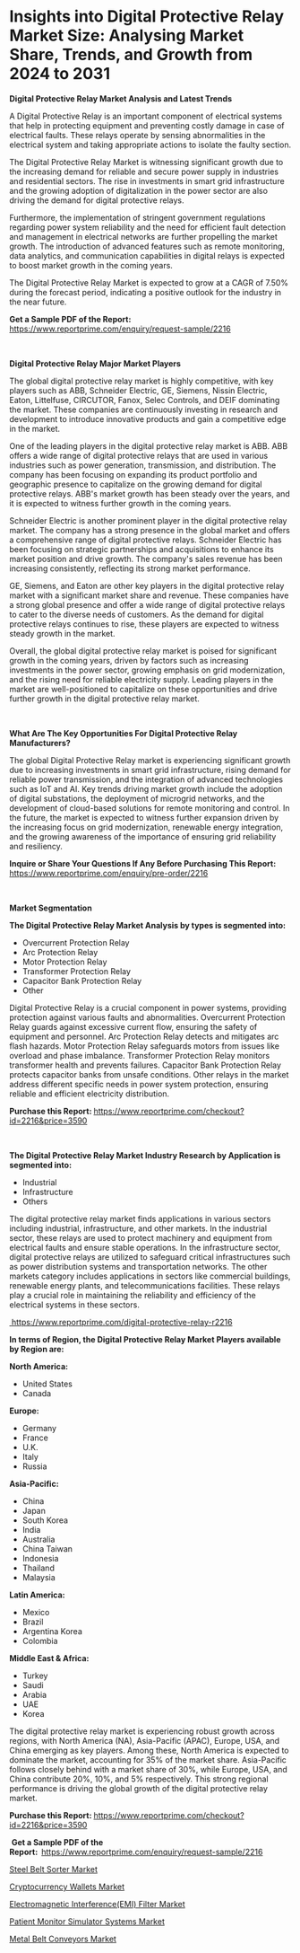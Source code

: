 <p><h1>Insights into Digital Protective Relay Market Size: Analysing Market Share, Trends, and Growth from 2024 to 2031</h1></p><p><strong>Digital Protective Relay Market Analysis and Latest Trends</strong></p>
<p><p>A Digital Protective Relay is an important component of electrical systems that help in protecting equipment and preventing costly damage in case of electrical faults. These relays operate by sensing abnormalities in the electrical system and taking appropriate actions to isolate the faulty section.</p><p>The Digital Protective Relay Market is witnessing significant growth due to the increasing demand for reliable and secure power supply in industries and residential sectors. The rise in investments in smart grid infrastructure and the growing adoption of digitalization in the power sector are also driving the demand for digital protective relays.</p><p>Furthermore, the implementation of stringent government regulations regarding power system reliability and the need for efficient fault detection and management in electrical networks are further propelling the market growth. The introduction of advanced features such as remote monitoring, data analytics, and communication capabilities in digital relays is expected to boost market growth in the coming years.</p><p>The Digital Protective Relay Market is expected to grow at a CAGR of 7.50% during the forecast period, indicating a positive outlook for the industry in the near future.</p></p>
<p><strong>Get a Sample PDF of the Report:&nbsp;</strong> <a href="https://www.reportprime.com/enquiry/request-sample/2216">https://www.reportprime.com/enquiry/request-sample/2216</a></p>
<p>&nbsp;</p>
<p><strong>Digital Protective Relay Major Market Players</strong></p>
<p><p>The global digital protective relay market is highly competitive, with key players such as ABB, Schneider Electric, GE, Siemens, Nissin Electric, Eaton, Littelfuse, CIRCUTOR, Fanox, Selec Controls, and DEIF dominating the market. These companies are continuously investing in research and development to introduce innovative products and gain a competitive edge in the market.</p><p>One of the leading players in the digital protective relay market is ABB. ABB offers a wide range of digital protective relays that are used in various industries such as power generation, transmission, and distribution. The company has been focusing on expanding its product portfolio and geographic presence to capitalize on the growing demand for digital protective relays. ABB's market growth has been steady over the years, and it is expected to witness further growth in the coming years.</p><p>Schneider Electric is another prominent player in the digital protective relay market. The company has a strong presence in the global market and offers a comprehensive range of digital protective relays. Schneider Electric has been focusing on strategic partnerships and acquisitions to enhance its market position and drive growth. The company's sales revenue has been increasing consistently, reflecting its strong market performance.</p><p>GE, Siemens, and Eaton are other key players in the digital protective relay market with a significant market share and revenue. These companies have a strong global presence and offer a wide range of digital protective relays to cater to the diverse needs of customers. As the demand for digital protective relays continues to rise, these players are expected to witness steady growth in the market.</p><p>Overall, the global digital protective relay market is poised for significant growth in the coming years, driven by factors such as increasing investments in the power sector, growing emphasis on grid modernization, and the rising need for reliable electricity supply. Leading players in the market are well-positioned to capitalize on these opportunities and drive further growth in the digital protective relay market.</p></p>
<p>&nbsp;</p>
<p><strong>What Are The Key Opportunities For Digital Protective Relay Manufacturers?</strong></p>
<p><p>The global Digital Protective Relay market is experiencing significant growth due to increasing investments in smart grid infrastructure, rising demand for reliable power transmission, and the integration of advanced technologies such as IoT and AI. Key trends driving market growth include the adoption of digital substations, the deployment of microgrid networks, and the development of cloud-based solutions for remote monitoring and control. In the future, the market is expected to witness further expansion driven by the increasing focus on grid modernization, renewable energy integration, and the growing awareness of the importance of ensuring grid reliability and resiliency.</p></p>
<p><strong>Inquire or Share Your Questions If Any Before Purchasing This Report:</strong> <a href="https://www.reportprime.com/enquiry/pre-order/2216">https://www.reportprime.com/enquiry/pre-order/2216</a></p>
<p>&nbsp;</p>
<p><strong>Market Segmentation</strong></p>
<p><strong>The Digital Protective Relay Market Analysis by types is segmented into:</strong></p>
<p><ul><li>Overcurrent Protection Relay</li><li>Arc Protection Relay</li><li>Motor Protection Relay</li><li>Transformer Protection Relay</li><li>Capacitor Bank Protection Relay</li><li>Other</li></ul></p>
<p><p>Digital Protective Relay is a crucial component in power systems, providing protection against various faults and abnormalities. Overcurrent Protection Relay guards against excessive current flow, ensuring the safety of equipment and personnel. Arc Protection Relay detects and mitigates arc flash hazards. Motor Protection Relay safeguards motors from issues like overload and phase imbalance. Transformer Protection Relay monitors transformer health and prevents failures. Capacitor Bank Protection Relay protects capacitor banks from unsafe conditions. Other relays in the market address different specific needs in power system protection, ensuring reliable and efficient electricity distribution.</p></p>
<p><strong>Purchase this Report:&nbsp;</strong><a href="https://www.reportprime.com/checkout?id=2216&price=3590">https://www.reportprime.com/checkout?id=2216&price=3590</a></p>
<p>&nbsp;</p>
<p><strong>The Digital Protective Relay Market Industry Research by Application is segmented into:</strong></p>
<p><ul><li>Industrial</li><li>Infrastructure</li><li>Others</li></ul></p>
<p><p>The digital protective relay market finds applications in various sectors including industrial, infrastructure, and other markets. In the industrial sector, these relays are used to protect machinery and equipment from electrical faults and ensure stable operations. In the infrastructure sector, digital protective relays are utilized to safeguard critical infrastructures such as power distribution systems and transportation networks. The other markets category includes applications in sectors like commercial buildings, renewable energy plants, and telecommunications facilities. These relays play a crucial role in maintaining the reliability and efficiency of the electrical systems in these sectors.</p></p>
<p><a href="https://www.reportprime.com/digital-protective-relay-r2216">&nbsp;https://www.reportprime.com/digital-protective-relay-r2216</a></p>
<p><strong>In terms of Region, the Digital Protective Relay Market Players available by Region are:</strong></p>
<p>
    <p> <strong> North America: </strong>
        <ul>
            <li>United States</li>
            <li>Canada</li>
        </ul>
        </p> 
    <p> <strong> Europe: </strong>
        <ul>
            <li>Germany</li>
            <li>France</li>
            <li>U.K.</li>
            <li>Italy</li>
            <li>Russia</li>
        </ul>
        </p> 
    <p> <strong> Asia-Pacific: </strong>
        <ul>
            <li>China</li>
            <li>Japan</li>
            <li>South Korea</li>
            <li>India</li>
            <li>Australia</li>
            <li>China Taiwan</li>
            <li>Indonesia</li>
            <li>Thailand</li>
            <li>Malaysia</li>
        </ul>
        </p> 
    <p> <strong> Latin America: </strong>
        <ul>
            <li>Mexico</li>
            <li>Brazil</li>
            <li>Argentina Korea</li>
            <li>Colombia</li>
        </ul>
        </p> 
    <p> <strong> Middle East & Africa: </strong>
        <ul>
            <li>Turkey</li>
            <li>Saudi</li>
            <li>Arabia</li>
            <li>UAE</li>
            <li>Korea</li>
        </ul>
    </p>
    </p>
<p><p>The digital protective relay market is experiencing robust growth across regions, with North America (NA), Asia-Pacific (APAC), Europe, USA, and China emerging as key players. Among these, North America is expected to dominate the market, accounting for 35% of the market share. Asia-Pacific follows closely behind with a market share of 30%, while Europe, USA, and China contribute 20%, 10%, and 5% respectively. This strong regional performance is driving the global growth of the digital protective relay market.</p></p>
<p><strong>Purchase this Report: </strong><a href="https://www.reportprime.com/checkout?id=2216&price=3590">https://www.reportprime.com/checkout?id=2216&price=3590</a></p>
<p>&nbsp;<strong>Get a Sample PDF of the Report:&nbsp;&nbsp;</strong><a href="https://www.reportprime.com/enquiry/request-sample/2216">https://www.reportprime.com/enquiry/request-sample/2216</a></p>
<p><strong></strong></p>
<p><p><a href="https://medium.com/@irwingibson2023/steel-belt-sorter-market-research-report-includes-analysis-on-market-size-share-and-growth-rate-at-17eec7beec7a">Steel Belt Sorter Market</a></p><p><a href="https://issuu.com/reportprime-2/docs/cryptocurrency-wallets-market-size-2030.pptx">Cryptocurrency Wallets Market</a></p><p><a href="https://www.linkedin.com/pulse/global-electromagnetic-interferenceemi-filter-market-product-wzhfe?trackingId=88T8Gz7tEc%2B5dWPH4UEHvw%3D%3D">Electromagnetic Interference(EMI) Filter Market</a></p><p><a href="https://www.linkedin.com/pulse/analyzing-patient-monitor-simulator-systems-market-dynamics-gf6re">Patient Monitor Simulator Systems Market</a></p><p><a href="https://medium.com/@irwingibson2023/global-metal-belt-conveyors-market-share-and-growth-opportunities-and-market-size-growing-with-a-fe2c8d0c2dd3">Metal Belt Conveyors Market</a></p></p>